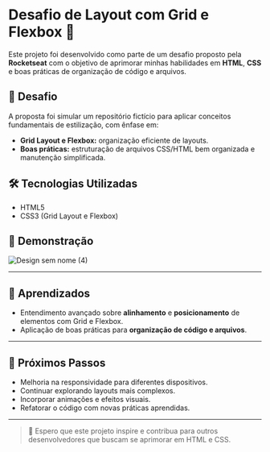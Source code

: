 # Desafio de Layout com Grid e Flexbox 🚀

Este projeto foi desenvolvido como parte de um desafio proposto pela **Rocketseat** com o objetivo de aprimorar minhas habilidades em **HTML**, **CSS** e boas práticas de organização de código e arquivos.

## 🎯 Desafio  

A proposta foi simular um repositório fictício para aplicar conceitos fundamentais de estilização, com ênfase em:

- **Grid Layout e Flexbox:** organização eficiente de layouts.
- **Boas práticas:** estruturação de arquivos CSS/HTML bem organizada e manutenção simplificada.

## 🛠️ Tecnologias Utilizadas

- HTML5
- CSS3 (Grid Layout e Flexbox)

## 📸 Demonstração  

![Design sem nome (4)](https://github.com/user-attachments/assets/56354928-d3b8-4be1-9a85-1f57eb2b925c)


---

## 📝 Aprendizados  

- Entendimento avançado sobre **alinhamento** e **posicionamento** de elementos com Grid e Flexbox.  
- Aplicação de boas práticas para **organização de código e arquivos**.  

---

## 🚀 Próximos Passos  

- Melhoria na responsividade para diferentes dispositivos.
- Continuar explorando layouts mais complexos.
- Incorporar animações e efeitos visuais.
- Refatorar o código com novas práticas aprendidas.  

---

> 🌟 Espero que este projeto inspire e contribua para outros desenvolvedores que buscam se aprimorar em HTML e CSS.
